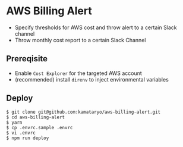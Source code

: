 # AWS Billing Alert

- Specify thresholds for AWS cost and throw alert to a certain Slack channel
- Throw monthly cost report to a certain Slack Channel

## Prereqisite

- Enable `Cost Explorer` for the targeted AWS account
- (recommended) install `direnv` to inject environmental variables

## Deploy

```shell
$ git clone git@github.com:kamataryo/aws-billing-alert.git
$ cd aws-billing-alert
$ yarn
$ cp .envrc.sample .envrc
$ vi .envrc
$ npm run deploy
```

